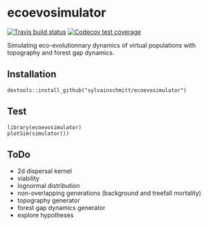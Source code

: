 # ecoevosimulator

 [![Travis build status](https://travis-ci.org/sylvainschmitt/ecoevosimulator.svg?branch=master)](https://travis-ci.org/sylvainschmitt/ecoevosimulator)
 [![Codecov test coverage](https://codecov.io/gh/sylvainschmitt/ecoevosimulator/branch/master/graph/badge.svg)](https://codecov.io/gh/sylvainschmitt/ecoevosimulator?branch=master)

Simulating eco-evolutionnary dynamics of virtual populations with topography and forest gap dynamics.

## Installation

```
devtools::install_github("sylvainschmitt/ecoevosimulator")
```

## Test

```
library(ecoevosimulator)
plotSim(simulator())
```

## ToDo

* 2d dispersal kernel
* viability
* lognormal distribution
* non-overlapping generations (background and treefall mortality)
* topography generator
* forest gap dynamics generator
* explore hypotheses
